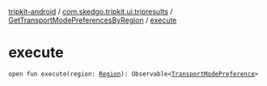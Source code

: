 [tripkit-android](../../index.md) / [com.skedgo.tripkit.ui.tripresults](../index.md) / [GetTransportModePreferencesByRegion](index.md) / [execute](./execute.md)

# execute

`open fun execute(region: `[`Region`](../../com.skedgo.tripkit.common.model/-region/index.md)`): Observable<`[`TransportModePreference`](../../com.skedgo.tripkit.ui.core.modeprefs/-transport-mode-preference/index.md)`>`